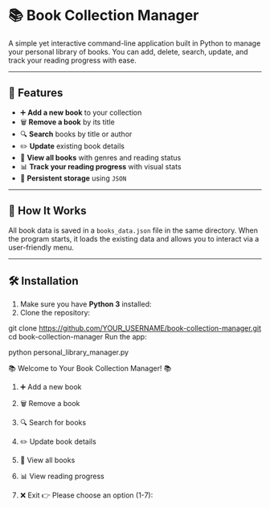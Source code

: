 # 📚 Book Collection Manager

A simple yet interactive command-line application built in Python to manage your personal library of books. You can add, delete, search, update, and track your reading progress with ease.

---

## 🚀 Features

- ➕ **Add a new book** to your collection  
- 🗑️ **Remove a book** by its title  
- 🔍 **Search** books by title or author  
- ✏️ **Update** existing book details  
- 📖 **View all books** with genres and reading status  
- 📊 **Track your reading progress** with visual stats  
- 💾 **Persistent storage** using `JSON`  

---

## 🧠 How It Works

All book data is saved in a `books_data.json` file in the same directory. When the program starts, it loads the existing data and allows you to interact via a user-friendly menu.

---

## 🛠️ Installation

1. Make sure you have **Python 3** installed:
2. Clone the repository:

git clone https://github.com/YOUR_USERNAME/book-collection-manager.git
cd book-collection-manager
Run the app:

python personal_library_manager.py

📚 Welcome to Your Book Collection Manager! 📚
1. ➕ Add a new book
2. 🗑️ Remove a book
3. 🔍 Search for books
4. ✏️ Update book details
5. 📖 View all books
6. 📊 View reading progress
7. ❌ Exit
👉 Please choose an option (1-7):

   ```bash
   
